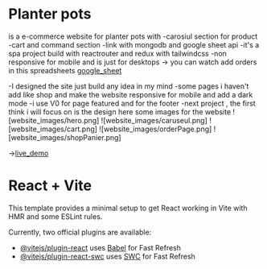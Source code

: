 # Planter pots

is a e-commerce website for planter pots with
-carosiul section for product
-cart and command section
-link with mongodb and google sheet api
-it's a spa project build with reactrouter and redux with tailwindcss
-non responsive for mobile and is just for desktops
-> you can watch add orders in this spreadsheets [google_sheet](https://docs.google.com/spreadsheets/d/1iDD35caRGiRh6WHyMn66XxC3_VFTvB9EMKUl-K-LMtE/edit#gid=0)

-I designed the site just build any idea in my mind
-some pages i haven't add like shop and make the website responsive for mobile and add a dark mode
-i use V0 for page featured and for the footer
-next project , the first think i will focus on is the design
here some images for the website
![website_images/hero.png]
![website_images/caruseul.png]
![website_images/cart.png]
![website_images/orderPage.png]
![website_images/shopPanier.png]

->[live_demo]()

# React + Vite

This template provides a minimal setup to get React working in Vite with HMR and some ESLint rules.

Currently, two official plugins are available:

- [@vitejs/plugin-react](https://github.com/vitejs/vite-plugin-react/blob/main/packages/plugin-react/README.md) uses [Babel](https://babeljs.io/) for Fast Refresh
- [@vitejs/plugin-react-swc](https://github.com/vitejs/vite-plugin-react-swc) uses [SWC](https://swc.rs/) for Fast Refresh
